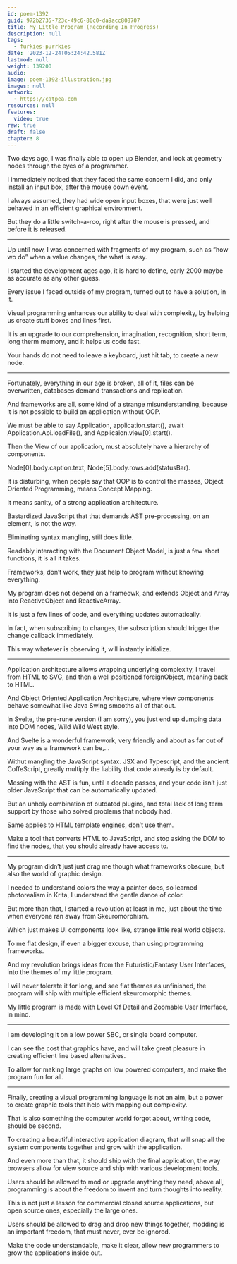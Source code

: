 ```yaml
---
id: poem-1392
guid: 972b2735-723c-49c6-80c0-da9acc808707
title: My Little Program (Recording In Progress)
description: null
tags:
  - furkies-purrkies
date: '2023-12-24T05:24:42.581Z'
lastmod: null
weight: 139200
audio:
image: poem-1392-illustration.jpg
images: null
artwork:
  - https://catpea.com
resources: null
features:
  video: true
raw: true
draft: false
chapter: 8
---
```


Two days ago, I was finally able to open up Blender,
and look at geometry nodes through the eyes of a programmer.

I immediately noticed that they faced the same concern I did,
and only install an input box, after the mouse down event.

I always assumed, they had wide open input boxes,
that were just well behaved in an efficient graphical environment.

But they do a little switch-a-roo,
right after the mouse is pressed, and before it is released.

---

Up until now, I was concerned with fragments of my program,
such as “how wo do” when a value changes, the what is easy.

I started the development ages ago, it is hard to define,
early 2000 maybe as accurate as any other guess.

Every issue I faced outside of my program,
turned out to have a solution, in it.

Visual programming enhances our ability to deal with complexity,
by helping us create stuff boxes and lines first.

It is an upgrade to our comprehension, imagination, recognition,
short term, long therm memory, and it helps us code fast.

Your hands do not need to leave a keyboard,
just hit tab, to create a new node.

---

Fortunately, everything in our age is broken, all of it,
files can be overwritten, databases demand transactions and replication.

And frameworks are all, some kind of a strange misunderstanding,
because it is not possible to build an application without OOP.

We must be able to say Application, application.start(),
await Application.Api.loadFile(), and Applicaion.view[0].start().

Then the View of our application, must absolutely have a hierarchy of components.

Node[0].body.caption.text,
Node[5].body.rows.add(statusBar).

It is disturbing, when people say that OOP is to control the masses,
Object Oriented Programming, means Concept Mapping.

It means sanity,
of a strong application architecture.

Bastardized JavaScript that that demands AST pre-processing,
on an element, is not the way.

Eliminating syntax mangling,
still does little.

Readably interacting with the Document Object Model,
is just a few short functions, it is all it takes.

Frameworks, don’t work,
they just help to program without knowing everything.

My program does not depend on a frameowk,
and extends Object and Array into ReactiveObject and ReactiveArray.

It is just a few lines of code,
and everything updates automatically.

In fact, when subscribing to changes,
the subscription should trigger the change callback immediately.

This way whatever is observing it,
will instantly initialize.

---

Application architecture allows wrapping underlying complexity,
I travel from HTML to SVG, and then a well positioned foreignObject, meaning back to HTML.

And Object Oriented Application Architecture,
where view components behave somewhat like Java Swing smooths all of that out.

In Svelte, the pre-rune version (I am sorry),
you just end up dumping data into DOM nodes, Wild Wild West style.

And Svelte is a wonderful framework,
very friendly and about as far out of your way as a framework can be,…

Withut mangling the JavaScript syntax. JSX and Typescript, and the ancient CoffeScript,
greatly multiply the liability that code already is by default.

Messing with the AST is fun,
until a decade passes, and your code isn’t just older JavaScript that can be automatically updated.

But an unholy combination of outdated plugins,
and total lack of long term support by those who solved problems that nobody had.

Same applies to HTML template engines,
don’t use them.

Make a tool that converts HTML to JavaScript,
and stop asking the DOM to find the nodes, that you should already have access to.

---

My program didn’t just just drag me though what frameworks obscure,
but also the world of graphic design.

I needed to understand colors the way a painter does,
so learned photorealism in Krita, I understand the gentle dance of color.

But more than that, I started a revolution at least in me,
just about the time when everyone ran away from Skeuromorphism.

Which just makes UI components look like,
strange little real world objects.

To me flat design, if even a bigger excuse,
than using programming frameworks.

And my revolution brings ideas from the Futuristic/Fantasy User Interfaces,
into the themes of my little program.

I will never tolerate it for long, and see flat themes as unfinished,
the program will ship with multiple efficient skeuromorphic themes.

My little program is made with Level Of Detail and Zoomable User Interface,
in mind.

---

I am developing it on a low power SBC,
or single board computer.

I can see the cost that graphics have,
and will take great pleasure in creating efficient line based alternatives.

To allow for making large graphs on low powered computers,
and make the program fun for all.

---

Finally, creating a visual programming language is not an aim,
but a power to create graphic tools that help with mapping out complexity.

That is also something the computer world forgot about,
writing code, should be second.

To creating a beautiful interactive application diagram,
that will snap all the system components together and grow with the application.

And even more than that, it should ship with the final application,
the way browsers allow for view source and ship with various development tools.

Users should be allowed to mod or upgrade anything they need,
above all, programming is about the freedom to invent and turn thoughts into reality.

This is not just a lesson for commercial closed source applications,
but open source ones, especially the large ones.

Users should be allowed to drag and drop new things together,
modding is an important freedom, that must never, ever be ignored.

Make the code understandable, make it clear,
allow new programmers to grow the applications inside out.
